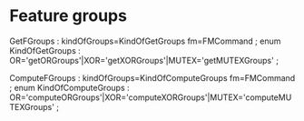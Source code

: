 # Feature groups


GetFGroups : kindOfGroups=KindOfGetGroups fm=FMCommand ;
enum KindOfGetGroups : OR='getORGroups'|XOR='getXORGroups'|MUTEX='getMUTEXGroups' ;

ComputeFGroups : kindOfGroups=KindOfComputeGroups fm=FMCommand ;
enum KindOfComputeGroups : OR='computeORGroups'|XOR='computeXORGroups'|MUTEX='computeMUTEXGroups' ;